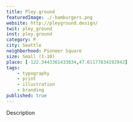 ```yaml
---
title: Pley.ground
featuredImage: ./-hamburgers.png
website: http://pleyground.design/
twit: pley_ground
inst: pley.ground
category: P
city: Seattle
neighborhood: Pioneer Square
size: Small (1-10)
place: [-122.3443361433834,47.61177834192942]
tags:
    - typography
    - print
    - illustration
    - branding
published: true
---
```


Description
